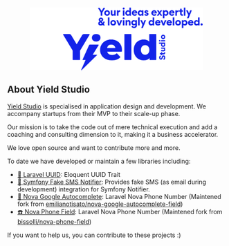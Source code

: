 <p align="center"><a href="https://yieldstudio.fr" target="_blank"><img alt="Yield Studio" src="https://github.com/YieldStudio/.github/blob/main/assets/images/logo.png" width="400"></a></p>

## About Yield Studio

[Yield Studio](https://yieldstudio.fr) is specialised in application design and development. We accompany startups from their MVP to their scale-up phase.

Our mission is to take the code out of mere technical execution and add a coaching and consulting dimension to it, making it a business accelerator.

We love open source and want to contribute more and more.

To date we have developed or maintain a few libraries including:

- [🔑 Laravel UUID](https://github.com/YieldStudio/laravel-uuid): Eloquent UUID Trait
- [🔕 Symfony Fake SMS Notifier](https://github.com/YieldStudio/symfony-fake-sms-notifier): Provides fake SMS (as email during development) integration for Symfony Notifier.
- [📍 Nova Google Autocomplete](https://github.com/YieldStudio/nova-google-autocomplete): Laravel Nova Phone Number (Maintened fork from [emilianotisato/nova-google-autocomplete-field](https://github.com/emilianotisato/nova-google-autocomplete-field))
- [☎️ Nova Phone Field](https://github.com/YieldStudio/nova-phone-field): Laravel Nova Phone Number (Maintened fork from [bissolli/nova-phone-field](https://github.com/bissolli/nova-phone-field))

If you want to help us, you can contribute to these projects :)